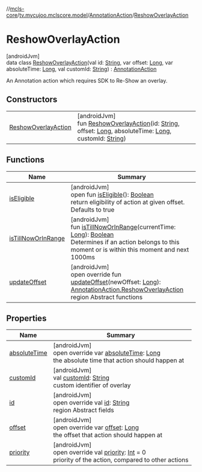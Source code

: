 //[mcls-core](../../../../index.md)/[tv.mycujoo.mclscore.model](../../index.md)/[AnnotationAction](../index.md)/[ReshowOverlayAction](index.md)

# ReshowOverlayAction

[androidJvm]\
data class [ReshowOverlayAction](index.md)(val id: [String](https://kotlinlang.org/api/latest/jvm/stdlib/kotlin/-string/index.html), var offset: [Long](https://kotlinlang.org/api/latest/jvm/stdlib/kotlin/-long/index.html), var absoluteTime: [Long](https://kotlinlang.org/api/latest/jvm/stdlib/kotlin/-long/index.html), val customId: [String](https://kotlinlang.org/api/latest/jvm/stdlib/kotlin/-string/index.html)) : [AnnotationAction](../index.md)

An Annotation action which requires SDK to Re-Show an overlay.

## Constructors

| | |
|---|---|
| [ReshowOverlayAction](-reshow-overlay-action.md) | [androidJvm]<br>fun [ReshowOverlayAction](-reshow-overlay-action.md)(id: [String](https://kotlinlang.org/api/latest/jvm/stdlib/kotlin/-string/index.html), offset: [Long](https://kotlinlang.org/api/latest/jvm/stdlib/kotlin/-long/index.html), absoluteTime: [Long](https://kotlinlang.org/api/latest/jvm/stdlib/kotlin/-long/index.html), customId: [String](https://kotlinlang.org/api/latest/jvm/stdlib/kotlin/-string/index.html)) |

## Functions

| Name | Summary |
|---|---|
| [isEligible](../is-eligible.md) | [androidJvm]<br>open fun [isEligible](../is-eligible.md)(): [Boolean](https://kotlinlang.org/api/latest/jvm/stdlib/kotlin/-boolean/index.html)<br>return eligibility of action at given offset. Defaults to true |
| [isTillNowOrInRange](../is-till-now-or-in-range.md) | [androidJvm]<br>fun [isTillNowOrInRange](../is-till-now-or-in-range.md)(currentTime: [Long](https://kotlinlang.org/api/latest/jvm/stdlib/kotlin/-long/index.html)): [Boolean](https://kotlinlang.org/api/latest/jvm/stdlib/kotlin/-boolean/index.html)<br>Determines if an action belongs to this moment or is within this moment and next 1000ms |
| [updateOffset](update-offset.md) | [androidJvm]<br>open override fun [updateOffset](update-offset.md)(newOffset: [Long](https://kotlinlang.org/api/latest/jvm/stdlib/kotlin/-long/index.html)): [AnnotationAction.ReshowOverlayAction](index.md)<br>region Abstract functions |

## Properties

| Name | Summary |
|---|---|
| [absoluteTime](absolute-time.md) | [androidJvm]<br>open override var [absoluteTime](absolute-time.md): [Long](https://kotlinlang.org/api/latest/jvm/stdlib/kotlin/-long/index.html)<br>the absolute time that action should happen at |
| [customId](custom-id.md) | [androidJvm]<br>val [customId](custom-id.md): [String](https://kotlinlang.org/api/latest/jvm/stdlib/kotlin/-string/index.html)<br>custom identifier of overlay |
| [id](id.md) | [androidJvm]<br>open override val [id](id.md): [String](https://kotlinlang.org/api/latest/jvm/stdlib/kotlin/-string/index.html)<br>region Abstract fields |
| [offset](offset.md) | [androidJvm]<br>open override var [offset](offset.md): [Long](https://kotlinlang.org/api/latest/jvm/stdlib/kotlin/-long/index.html)<br>the offset that action should happen at |
| [priority](priority.md) | [androidJvm]<br>open override val [priority](priority.md): [Int](https://kotlinlang.org/api/latest/jvm/stdlib/kotlin/-int/index.html) = 0<br>priority of the action, compared to other actions |

